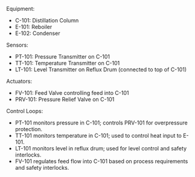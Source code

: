 Equipment:
- C-101: Distillation Column
- E-101: Reboiler
- E-102: Condenser

Sensors:
- PT-101: Pressure Transmitter on C-101
- TT-101: Temperature Transmitter on C-101
- LT-101: Level Transmitter on Reflux Drum (connected to top of C-101)

Actuators:
- FV-101: Feed Valve controlling feed into C-101
- PRV-101: Pressure Relief Valve on C-101

Control Loops:
- PT-101 monitors pressure in C-101; controls PRV-101 for overpressure protection.
- TT-101 monitors temperature in C-101; used to control heat input to E-101.
- LT-101 monitors level in reflux drum; used for level control and safety interlocks.
- FV-101 regulates feed flow into C-101 based on process requirements and safety interlocks.
